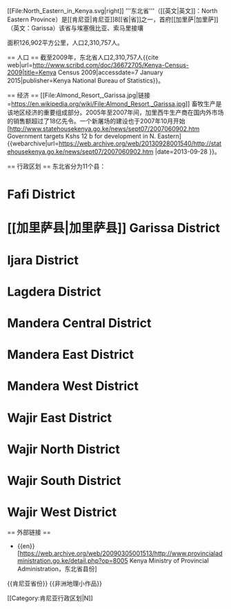[[File:North_Eastern_in_Kenya.svg|right]]
'''东北省'''（[[英文|英文]]：North Eastern Province）是[[肯尼亚|肯尼亚]]8[[省|省]]之一，首府[[加里萨|加里萨]]（英文：Garissa）该省与埃塞俄比亚、索马里接壤

面积126,902平方公里，人口2,310,757人。

== 人口 ==
截至2009年，东北省人口2,310,757人<ref name="Kctn">{{cite web|url=http://www.scribd.com/doc/36672705/Kenya-Census-2009|title=Kenya Census 2009|accessdate=7 January 2015|publisher=Kenya National Bureau of Statistics}}</ref>。

== 经济 ==
[[File:Almond_Resort,_Garissa.jpg|链接=https://en.wikipedia.org/wiki/File:Almond_Resort,_Garissa.jpg]]
畜牧生产是该地区经济的重要组成部分。2005年至2007年间，加里西牛生产商在国内外市场的销售额超过了18亿先令。一个新屠场的建设也于2007年10月开始<ref>[http://www.statehousekenya.go.ke/news/sept07/2007060902.htm Government targets Kshs 12 b for development in N. Eastern] {{webarchive|url=https://web.archive.org/web/20130928001540/http://statehousekenya.go.ke/news/sept07/2007060902.htm |date=2013-09-28 }}</ref>。

== 行政区划 ==
东北省分为11个县：
# Fafi District 
# [[加里萨县|加里萨县]] Garissa District 
# Ijara District 
# Lagdera District 
# Mandera Central District 
# Mandera East District 
# Mandera West District 
# Wajir East District 
# Wajir North District 
# Wajir South District 
# Wajir West District 

== 外部链接 ==
* {{en}} [https://web.archive.org/web/20090305001513/http://www.provincialadministration.go.ke/detail.php?op=8005 Kenya Ministry of Provincial Administration，东北省县份]

{{肯尼亚省份}}
{{非洲地理小作品}}

[[Category:肯尼亚行政区划|N]]
